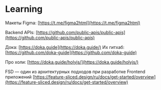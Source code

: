 # Learning

Макеты Figma: [https://t.me/figma2html](https://t.me/figma2html)

Backend APIs: [https://github.com/public-apis/public-apis](https://github.com/public-apis/public-apis)

Дока: [https://doka.guide](https://doka.guide/) Их гитхаб: [https://github.com/doka-guide](https://github.com/doka-guide)

Про холи: [https://doka.guide/holyjs/](https://doka.guide/holyjs/)

FSD — один из архитектурных подходов при разработке Frontend приложений [https://feature-sliced.design/ru/docs/get-started/overview](https://feature-sliced.design/ru/docs/get-started/overview)
